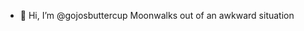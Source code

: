 - 👋 Hi, I’m @gojosbuttercup
  Moonwalks out of an awkward situation

<!---
gojosbuttercup/gojosbuttercup is a ✨ special ✨ repository because its `README.md` (this file) appears on your GitHub profile.
You can click the Preview link to take a look at your changes.
--->
